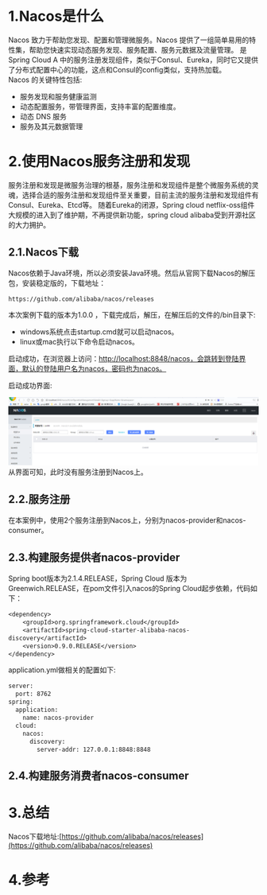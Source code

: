 # 1.Nacos是什么

Nacos 致力于帮助您发现、配置和管理微服务。Nacos 提供了一组简单易用的特性集，帮助您快速实现动态服务发现、服务配置、服务元数据及流量管理。 是Spring Cloud A 中的服务注册发现组件，类似于Consul、Eureka，同时它又提供了分布式配置中心的功能，这点和Consul的config类似，支持热加载。  
Nacos 的关键特性包括:

* 服务发现和服务健康监测
* 动态配置服务，带管理界面，支持丰富的配置维度。
* 动态 DNS 服务
* 服务及其元数据管理

# 2.使用Nacos服务注册和发现

服务注册和发现是微服务治理的根基，服务注册和发现组件是整个微服务系统的灵魂，选择合适的服务注册和发现组件至关重要，目前主流的服务注册和发现组件有Consul、Eureka、Etcd等。 随着Eureka的闭源，Spring cloud netflix-oss组件大规模的进入到了维护期，不再提供新功能，spring cloud alibaba受到开源社区的大力拥护。

## 2.1.Nacos下载

Nacos依赖于Java环境，所以必须安装Java环境。然后从官网下载Nacos的解压包，安装稳定版的，下载地址：

```
https://github.com/alibaba/nacos/releases
```

本次案例下载的版本为1.0.0 ，下载完成后，解压，在解压后的文件的/bin目录下:

* windows系统点击startup.cmd就可以启动nacos。
* linux或mac执行以下命令启动nacos。

启动成功，在浏览器上访问：[http://localhost:8848/nacos，会跳转到登陆界面，默认的登陆用户名为nacos，密码也为nacos。](http://localhost:8848/nacos，会跳转到登陆界面，默认的登陆用户名为nacos，密码也为nacos。)

启动成功界面:

![img](/static/image/微信截图_20200402170324.png)  
从界面可知，此时没有服务注册到Nacos上。

## 2.2.服务注册

在本案例中，使用2个服务注册到Nacos上，分别为nacos-provider和nacos-consumer。

## 2.3.构建服务提供者nacos-provider

Spring boot版本为2.1.4.RELEASE，Spring Cloud 版本为Greenwich.RELEASE，在pom文件引入nacos的Spring Cloud起步依赖，代码如下：

```
<dependency>
    <groupId>org.springframework.cloud</groupId>
    <artifactId>spring-cloud-starter-alibaba-nacos-discovery</artifactId>
    <version>0.9.0.RELEASE</version>
</dependency>
```

application.yml做相关的配置如下:

```
server:
  port: 8762
spring:
  application:
    name: nacos-provider
  cloud:
    nacos:
      discovery:
        server-addr: 127.0.0.1:8848:8848
```

## 2.4.构建服务消费者nacos-consumer

# 3.总结

Nacos下载地址:[https://github.com/alibaba/nacos/releases](https://github.com/alibaba/nacos/releases)

# 4.参考



